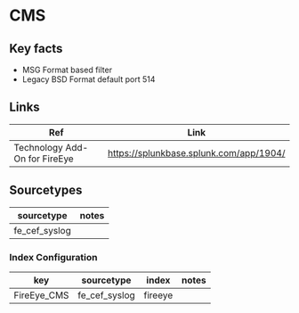 # CMS

## Key facts

* MSG Format based filter
* Legacy BSD Format default port 514

## Links

| Ref            | Link                                                                                                    |
|----------------|---------------------------------------------------------------------------------------------------------|
| Technology Add-On for FireEye | <https://splunkbase.splunk.com/app/1904/>                                                          |

## Sourcetypes

| sourcetype     | notes                                                                                                   |
|----------------|---------------------------------------------------------------------------------------------------------|
| fe_cef_syslog       ||

### Index Configuration

| key            | sourcetype     | index          | notes          |
|----------------|----------------|----------------|----------------|
| FireEye_CMS |fe_cef_syslog       |fireeye|
